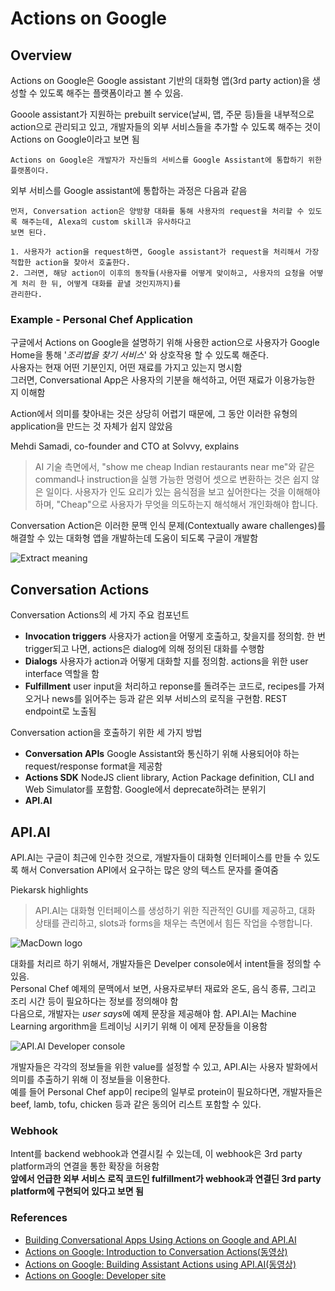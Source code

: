 # Actions on Google

## Overview
Actions on Google은 Google assistant 기반의 대화형 앱(3rd party action)을 생성할 수 있도록 해주는 플랫폼이라고 볼 수 있음.

Gooole assistant가 지원하는 prebuilt service(날씨, 맵, 주문 등)들을 내부적으로 action으로 관리되고 있고, 개발자들의 외부 서비스들을 추가할 수 있도록 해주는 것이 Actions on Google이라고 보면 됨

```
Actions on Google은 개발자가 자신들의 서비스를 Google Assistant에 통합하기 위한 플랫폼이다.
```

외부 서비스를 Google assistant에 통합하는 과정은 다음과 같음

```
먼저, Conversation action은 양방향 대화를 통해 사용자의 request을 처리할 수 있도록 해주는데, Alexa의 custom skill과 유사하다고
보면 된다.

1. 사용자가 action을 request하면, Google assistant가 request을 처리해서 가장 적합한 action을 찾아서 호출한다.
2. 그러면, 해당 action이 이후의 동작들(사용자를 어떻게 맞이하고, 사용자의 요청을 어떻게 처리 한 뒤, 어떻게 대화를 끝낼 것인지까지)를 
관리한다. 
```

### Example - Personal Chef Application
구글에서 Actions on Google을 설명하기 위해 사용한 action으로 사용자가 Google Home을 통해 '*조리법을 찾기 서비스*' 와 상호작용 할 수 있도록 해준다.  
사용자는 현재 어떤 기분인지, 어떤 재료를 가지고 있는지 명시함  
그러면, Conversational App은 사용자의 기분을 해석하고, 어떤 재료가 이용가능한 지 이해함

Action에서 의미를 찾아내는 것은 상당히 어렵기 때문에, 그 동안 이러한 유형의 application을 만드는 것 자체가 쉽지 않았음

Mehdi Samadi, co-founder and CTO at Solvvy, explains
> AI 기술 측면에서, "show me cheap Indian restaurants near me"와 같은 command나 instruction을 실행 가능한 명령어 셋으로 변환하는 것은 쉽지 않은 일이다. 사용자가 인도 요리가 있는 음식점을 보고 싶어한다는 것을 이해해야하며, "Cheap"으로 사용자가 무엇을 의도하는지 해석해서 개인화해야 합니다.

Conversation Action은 이러한 문맥 인식 문제(Contextually aware challenges)를 해결할 수 있는 대화형 앱을 개발하는데 도움이 되도록 구글이 개발함

![Extract meaning](https://cdn.infoq.com/statics_s2_20170228-0434_4/resource/news/2016/12/Google-AI-API/en/resources/conversation.png)

## Conversation Actions
Conversation Actions의 세 가지 주요 컴포넌트  

* **Invocation triggers** 사용자가 action을 어떻게 호출하고, 찾을지를 정의함. 한 번 trigger되고 나면, actions은 dialog에 의해 정의된 대화를 수행함
* **Dialogs** 사용자가 action과 어떻게 대화할 지를 정의함. actions을 위한 user interface 역할을 함
* **Fulfillment** user input을 처리하고 reponse를 돌려주는 코드로, recipes를 가져오거나 news를 읽어주는 등과 같은 외부 서비스의 로직을 구현함. REST endpoint로 노출됨

Conversation action을 호출하기 위한 세 가지 방법

* **Conversation APIs** Google Assistant와 통신하기 위해 사용되어야 하는 request/response format을 제공함
* **Actions SDK** NodeJS client library, Action Package definition, CLI and Web Simulator를 포함함. Google에서 deprecate하려는 분위기
* **API.AI**


## API.AI
API.AI는 구글이 최근에 인수한 것으로, 개발자들이 대화형 인터페이스를 만들 수 있도록 해서 Conversation API에서 요구하는 많은 양의 텍스트 문자를 줄여줌

Piekarsk highlights
> API.AI는 대화형 인터페이스를 생성하기 위한 직관적인 GUI를 제공하고, 대화 상태를 관리하고, slots과 forms을 채우는 측면에서 힘든 작업을 수행합니다.



![MacDown logo](https://cdn.infoq.com/statics_s2_20170228-0434_4/resource/news/2016/12/Google-AI-API/en/resources/apiai.png)


대화를 처리르 하기 위해서, 개발자들은 Develper console에서 intent들을 정의할 수 있음.  
Personal Chef 예제의 문맥에서 보면, 사용자로부터 재료와 온도, 음식 종류, 그리고 조리 시간 등이 필요하다는 정보를 정의해야 함  
다음으로, 개발자는 *user says*에 예제 문장을 제공해야 함. API.AI는 Machine Learning argorithm을 트레이닝 시키기 위해 이 에제 문장들을 이용함  

![API.AI Developer console](https://cdn.infoq.com/statics_s2_20170228-0434_4/resource/news/2016/12/Google-AI-API/en/resources/intents.png)


개발자들은 각각의 정보들을 위한 value를 설정할 수 있고, API.AI는 사용자 발화에서 의미를 추출하기 위해 이 정보들을 이용한다.  
예를 들어 Personal Chef app이 recipe의 일부로 protein이 필요하다면, 개발자들은 beef, lamb, tofu, chicken 등과 같은 동의어 리스트 포함할 수 있다. 

### Webhook
Intent를 backend webhook과 연결시킬 수 있는데, 이 webhook은 3rd party platform과의 연결을 통한 확장을 허용함  
**앞에서 언급한 외부 서비스 로직 코드인 fulfillment가 webhook과 연결딘 3rd party platform에 구현되어 있다고 보면 됨**


### References
* [Building Conversational Apps Using Actions on Google and API.AI](https://www.infoq.com/news/2016/12/Google-AI-API)
* [Actions on Google: Introduction to Conversation Actions(동영상)](https://www.youtube.com/watch?v=HNfE0uaKcfY)
* [Actions on Google: Building Assistant Actions using API.AI(동영상)](https://www.youtube.com/watch?v=9SUAuy9OJg4)
* [Actions on Google: Developer site](https://developers.google.com/actions/develop/conversation)